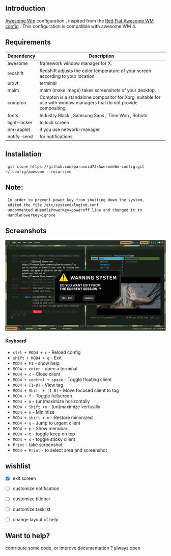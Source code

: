 ## Introduction  
[Awesome Wm](https://awesomewm.org/) configuration  , inspired from the [Red Flat Awesome WM config](https://github.com/worron/awesome-config) . This configuration is compatible with awesome WM 4.


## Requirements
  
| Dependency | Description                                                                                                         |
|------------|---------------------------------------------------------------------------------------------------------------------|
| awesome    | framework window manager for X.                                                            |
| redshift   | Redshift adjusts the color temperature of your screen according to your location.          |
| urxvt       | terminal                                    |
| maim       | maim (make image) takes screenshots of your desktop.                                       |
| compton    | Compton is a standalone compositor for Xorg, suitable for use with window managers that do not provide compositing. |
| fonts    | Industry Black , Samsung Sans , Time Won , Roboto |
| light-locker    | to lock screen |
|nm-applet     | if you use network-manager  |
|notify-send     | for notifications  |

## Installation

     git clone https://github.com/paranoid73/AwesomeWm-config.git ~/.config/awesome --recursive

## Note:
     In order to prevent power key from shutting down the system, 
     edited the file /etc/systemd/logind.conf
     uncommented #HandlePowerKey=poweroff line and changed it to
     HandlePowerKey=ignore

## Screenshots

![full_screen](resources/screenshots/2019.09.29-07.58.41.screenshot.png)  

#### Keyboard

+ `ctrl + MOD4 + r` - Reload config
+ `shift + MOD4 + q` - Exit 
+ `MOD4 + F1` - show help
+ `MOD4 + enter` - open a terminal
+ `MOD4 + c`     - Close client
+ `MOD4 + control + space` - Toggle floating client
+ `MOD4 + [1-0]` - View tag 
+ `MOD4 + Shift + [1-0]` - Move focused client to tag
+ `MOD4 + f` - Toggle fullscreen
+ `MOD4 + m` - (un)maximize horizontally
+ `MOD4 + Shift +m` - (un)maximize vertically
+ `MOD4 + n` - Minimize
+ `MOD4 + shift + n` - Restore minimized
+ `MOD4 + u` - Jump to urgent client 
+ `MOD4 + p` - Show menubar 
+ `MOD4 + t` - toggle keep on top
+ `MOD4 + s` - toggle sticky client
+ `Print` - take screenshot
+ `MOD4 + Print` - to select area and screenshot

## wishlist

- [x]  exit screen

- [ ] customize notification

- [ ] customize titlebar

- [ ] customize tasklist  

- [ ] change layout of help

## Want to help?

contribute some code, or improve documentation ? always open


